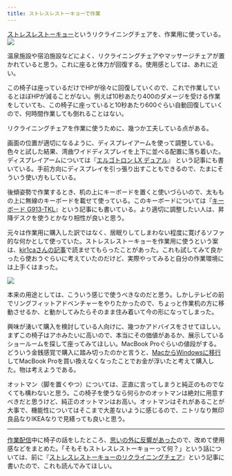 ```yaml
---
title: ストレスレストーキョーで作業
---
```

[ストレスレストーキョー](https://www.amazon.co.jp/dp/B08B3NM7RW)というリクライニングチェアを、作業用に使っている。![](https://lh3.googleusercontent.com/docs/AG8NV2Y8_xg1JeAsxkF1kxu_1TjVRL9D_Mb9U8Ysalg3JHLTpu1ClFkG4nJOKc5GGast3BEFQipLG9m8y3HrFMOMRSJlorl500oWuFBnDtOR8jpTk2DKqChGKlEAonQ9ExGkj9vg8zMkT5FEdnmWy7pZEBxC2EDh_V0PFdDAbHSLm-f5SpJc3ZiBAus-68FyRHRA87q1BlPTtcx8n4SzTXMTV3L1dwFplO3EnMf8yszaMtVGR85qLeDoPQwEgksnW7QUjQUi6puvreu52FUjLi5gVIAUsMbBWNAZ_AfO-TzbCLNId4GYvAmeNvnBBF1ACXb3z_QdmHWTebQn3Hy6KSLYi1iVJ4R0BUt6mVNarzfTOuKcEfBZ5QTUr_NkEK_IUFnKq2emqsv9qViPLy0TrxSv-Nmgxoq0aEqsXb9JHkkFVJr6XuM9sHP7QQ-XTBUEA1IYnS9Dmh-tu2BpyNpfp2RcCs67k6bRCQ5lXr37st4BGATfS6mlcwyrS2hoB_3bz_hEV4HFGYc1OD3G9T-FJycJsq9DVKfJILzw6v7TN8SEmKNFo6PJEmzck8bhqSjLThZzqLZvVzA7ZMvl5amoTQl2fAbXNQLf2zasJZDWPKvftMhNpzu04YTWw8KZaLffluzXuc0-MBzl6Tr-lMVq7yeUrhn_8u8XDvVoYuCB0ESmY_UUc05O2_b9u0ZO7VowD0DfwRtBnPglpNPulKcgnnhhFY9gEmuAsB6_8JitzdE5N__P6wbk7wm6JYlub4Q2mc2KXexlK0RkXNXihqaJdGXhdWaQ0S65YAlCLhmPwdOC9o8_NJOBOo-kS-8K-eLlHTHdezYPzghPxMnZ8frNVOzZMnJk4-7h_ndSfB2qjCQE8lM23wEHLeaMhv7eUQdzuAZn83J8oWOBV5BDJq7XrZUo4bsBoYzo5GDxsrsyCpHzxQtGXi3jziaTHbACDZTezLENyMOSpXZJyBmXR2FH9DZ2PqPz6w4iIp9Q4z2eqOrDNco235G20UFpjyxJvk6OAIIJQzE9y0IG7coyEcGmaA5W1EKcLOAg9pXU540F3PxUcKt3ClWlpQjhA8RBWbFhPOR9VzjWkXzQYMKM-3axgx4BU7uv3T6mFN-Ny3HcH0FrGuj-Bqom_-cWRYkpmjOxDN0aJnfwb-yHySkAu46kx-_WASemcb0n7OdyzmNozM52JwXm-Okv1_BjKth8cj1cpS_oNytjv5K7eARWrj8icAjUQN7-fqH05lFfgb2jLNuhYT5bg4G0)

温泉施設や宿泊施設などによく、リクライニングチェアやマッサージチェアが置かれていると思う。これに座ると体力が回復する。使用感としては、あれに近い。

この椅子は座っているだけでHPが徐々に回復していくので、これで作業しているとほぼHPが減ることがない。例えば10秒あたり400のダメージを受ける作業をしていても、この椅子に座っていると10秒あたり600ぐらい自動回復していくので、何時間作業しても倒れることはない。

リクライニングチェアを作業に使うために、幾つか工夫している点がある。

画面の位置が適切になるように、ディスプレイアームを使って調整している。色々と試した結果、湾曲ワイドディスプレイを上下に並べる配置に落ち着いた。ディスプレイアームについては『[エルゴトロン LX デュアル](https://r7kamura.com/articles/2021-02-27-ergotron-lx-dual)』 という記事にも書いている。手前方向にディスプレイを引っ張り出すこともできるので、たまにそういう使い方もしている。

後傾姿勢で作業するとき、机の上にキーボードを置くと使いづらいので、太ももの上に無線のキーボードを載せて使っている。このキーボードについては『[キーボード G913-TKL](https://r7kamura.com/articles/2020-10-21-keyboard-g913-tkl)』という記事にも書いている。より適切に調整したい人は、昇降デスクを使うとかなり相性が良いと思う。

元々は作業用に購入した訳ではなく、居眠りしてしまわない程度に寛げるソファ的な何かとして使っていた。ストレスレストーキョーを作業用に使うという案は、[kir1caさんの記事](https://gadget-shot.com/53119)で読ませてもらったことがあった。これも試してみて良かったら使おうぐらいに考えていたのだけど、実際やってみると自分の作業環境には上手くはまった。

![](https://lh3.googleusercontent.com/docs/AG8NV2YK62aQUQbupWEniCE8ST46Im5GOFvhj6AS9EEA1srSgTiZSPA6XP8ijQlmLLEiTe52ZXdOYBA-iKo4BRnOIihTC5q3BzaLg7AghfTcJl56gPeVfkgmGjTeluaxT5RuDT3GrzThiFd1AuGxhHCUm4nPgsqWMKU1k3H-qlIJUtnGYm1FZn5TtxTsph2Or12Ew5WJ4N4lpMBeNoM9BP4HSwCF8AwJXdLb7ek-_zPbXkbBp-pWdnIQOxyLsi0laQc2qec4l-41C1dPzXPERcutc6QIVxUQ2T1i-9Zi9nhxCrmQhW8CRltuVM1BvYlxfsM61sinzEG5AOGFGKzK9K6VD9P1P63zE1gO1tf3C9JIi1laEZafPtdbec5JJzv9oMdyMFSk0eG33sLqjxnPRvenvYqpN7HcGun6cqyUXQJxCLLH7S9ej2gCLHdDJqdIczihE30_Gljl1g2fQBL4PjJKQiyu7J4Gnpgcw04HwQELpSiQze_EdbiPn4jSXJH9xJA6RQYmW6zQvOaoq07DZvT5OZd9rHO3xPYkUoROTjd0dHFZUe3i86uddKioVlR_h9O3mAQ6ih7OzZoF0bpvWIHP7A4Wb_0snwh2UpO_aI0QxMx1FF9jUdAVSdJUM1RZlwlTGqsvSKs6nLK7R-__co6qyNHJx2nWmCHlHq2HAYrbgiYmo_zzEWZiIU7Y8vMdXpkHLZTaYUSc4AvGb4BpQ9GWRRItX0eZzTothwvlardkxJ_-c3H0lKQlQNO-JLYRxoTXCYdNBl5Nf6LYw6KCUINLwFdvCxEJ_N_Kx655P6WFwPg__u9saXuR-fnymbEnkxK4BR1c7Zk20OwKo1UHVl79RoRdmL6-1PDU7YW-iF3mAyX-f0xWaMy2ohP-rBgoc5TdCbPvEnacovUBLCFoifNiANeOllJ0wxpxG-5KKbF8NbudQjqiio40_WkdsvQ2hLAZJLsfebACeGIoEa988xxEAM8xm7vzk1PDqlttadX3m8aUjYs6QlRSBxSPO-4sxYKGv_HJE3SyZF9F2a4ego5LwiuYd5vrG52xWAd91fy3Db4E4mvT-UR6D_qZraF7FCDN4o4T5TjKZn22M_cJYpvxaVahGr4EjkcvrJ1bq9btOsM-zHQxjWf8B8DbfpGAmXz61rn-w2mp5zJOoYYO1y7D8NAYAKoStIHgv7mUBR58zmFCFFYhdgSXN-OVe-rXcJYgYRH3O9HWNG2fUCamerd4edMpi8Tj-n0rkewT_TIYrffONBe5)

本来の用途としては、こういう感じで使うべきなのだと思う。しかしテレビの前でリングフィットアドベンチャーをやりたかったので、ちょっと作業机の方に移動させるか、と動かしてみたらそのまま住み着いて今の形になってしまった。

興味が湧いて購入を検討している人向けに、幾つかアドバイスをさせてほしい。まずこの椅子はアホみたいに高いので、本当にその価値があるか、展示しているショールームを探して座ってみてほしい。MacBook Proぐらいの値段がする。どういう金銭感覚で購入に踏み切ったのかと言うと、[MacからWindowsに移行](https://r7kamura.com/articles/2020-10-04-windows-revolution)してMacBook Proを買い換えなくなったことでお金が浮いたと考えて購入した。物は考えようである。

オットマン（脚を置くやつ）については、正直に言ってしまうと純正のものでなくても構わないと思う。この椅子を使うなら何らかのオットマンは絶対に用意すべきだと思うけど、純正のオットマンはお高い。オットマンはそれがあることが大事で、機能性についてはそこまで大差ないように感じるので、ニトリなり無印良品なりIKEAなりで見繕っても良いと思う。

* * *

[作業配信](https://www.youtube.com/channel/UC5s-KpSDGzxWPWNv94PnJHw)中に椅子の話をしたところ、[思いの外に反響があった](https://scrapbox.io/miyaoka/%E6%97%A5%E5%A0%B12022-05-03)ので、改めて使用感などをまとめた。「そもそもストレスレストーキョーって何？」という話については、前に『[ストレスレストーキョーのリクライニングチェア](https://r7kamura.com/articles/2021-10-22-stressless-tokyo)』という記事に書いたので、これも読んでみてほしい。

